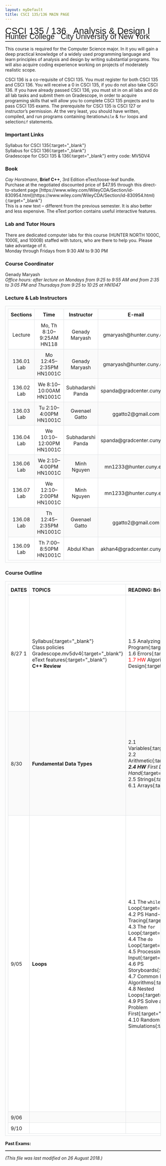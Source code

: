 ```yaml
---
layout: myDefault 
title: CSCI 135/136 MAIN PAGE 
---
```


<style>  
table {
    border-collapse: collapse;
}
table, td, th {
    text-align: left;
    padding: 8px;
    padding-bottom: 6px;
    border: 1px solid #dee1e4;
}
tr:nth-child(even) {background-color: #fafafa;}
tr:nth-child(odd) {background-color: #ffffff;}
hr {
    border: 0;
    height: 0;
    border-top: 1px solid rgba(0, 0, 0, 0.1);
    border-bottom: 1px solid rgba(255, 255, 255, 0.3);
}
a:link {
    text-decoration: none;
}
a:visited {
    text-decoration: none;
    color: blue;
}
a:hover {
    text-decoration: none;
}
a:active {
    text-decoration: none;
}
</style>
  
[<span style="font-family:Arial; font-size:28.9px">CSCI 135 / 136 &nbsp; Analysis & Design I</span><br/>
<span style="line-height:0.1; font-family:Arial; font-size:24px">Hunter College &nbsp; City University of New York</span>](2018_fall.html)   
  
---  	
  
This course is required for the Computer Science major.  In it you will gain a deep practical knowledge of a widely used programming language and learn principles of analysis and design by writing substantial programs. You will also acquire coding experience working on projects of moderately realistic scope.  

CSCI 136 is a co-requisite of CSCI 135.  You must register for both CSCI 135 and CSCI 136.  You will receive a 0 in CSCI 135, if you do not also take CSCI 136.  If you have already passed CSCI 136, you must sit in on all labs and do all lab tasks and submit them on Gradescope, in order to acquire programing skills that will allow you to complete CSCI 135 projects and to pass CSCI 135 exams.  The prerequisite for CSCI 135 is CSCI 127 or instructor’s permission. At the very least, you should have written, compiled, and run programs containing iteration`while` & `for` loops and selection`if` statements.  
  
### Important Links
[Syllabus for CSCI 135](syllabus_135.html){:target="_blank"} <br/>
[Syllabus for CSCI 136](syllabus_136.html){:target="_blank"} <br/>
[Gradescope for CSCI 135 & 136](https://www.gradescope.com/courses/20712){:target="_blank"} entry code: MV5DV4  

### Book 
*Cay Horstmann*, **Brief C++**, 3rd Edition eText/loose-leaf bundle.  
Purchase at the negotiated discounted price of $47.95 through this direct-to-student page [https://www.wiley.com/WileyCDA/Section/id-830954.html](https://www.wiley.com/WileyCDA/Section/id-830954.html){:target="_blank"}  
This is a new text – different from the previous semester.  It is also better and less expensive.  The eText portion contains useful interactive features.  

### Lab and Tutor Hours  
There are dedicated computer labs for this course (HUNTER NORTH 1000C, 1000E, and 1000B) staffed with tutors, who are there to help you.  Please take advantage of it.  
Monday through Fridays from 9:30 AM to 9:30 PM  

### Course Coordinator  
Genady Maryash  
*Office hours: after lecture on Mondays from 9:25 to 9:55 AM and from 2:35 to 3:05 PM and Thursdays from 9:25 to 10:25 at HN1047*

### Lecture & Lab Instructors  

 Sections | Time | Instructor | E-mail 
 :---: | :---: | :---: | :---: 
 Lecture | Mo, Th 8:10–9:25AM HN118 | Genady Maryash | gmaryash@hunter.cuny.edu 
 136.01 Lab | Mo 12:45–2:35PM HN1001C | Genady Maryash | gmaryash@hunter.cuny.edu 
 136.02 Lab | We 8:10–10:00AM HN1001C | Subhadarshi Panda | spanda@gradcenter.cuny.edu 
 136.03 Lab | Tu 2:10–4:00PM HN1001C | Gwenael Gatto | ggatto2@gmail.com 
 136.04 Lab | We 10:10–12:00PM HN1001C | Subhadarshi Panda | spanda@gradcenter.cuny.edu 
 136.06 Lab | We 2:10–4:00PM HN1001C | Minh Nguyen | mn1233@hunter.cuny.edu 
 136.07 Lab | We 12:10–2:00PM HN1001C | Minh Nguyen | mn1233@hunter.cuny.edu 
 136.08 Lab | Th 12:45–2:35PM HN1001C | Gwenael Gatto | ggatto2@gmail.com 
 136.09 Lab | Th 7:00–8:50PM HN1001C | Abdul Khan | akhan4@gradcenter.cuny.edu 

### Course Outline

 DATES | TOPICS | READING:&nbsp;Brief&nbsp;C++| SLIDE&nbsp;DECKS | LABS 
 --- | --- | --- | --- | --- 
 8/27&nbsp;1 | [Syllabus](syllabus_135.html){:target="_blank"}<br/>Class policies<br/>[Gradescope.mv5dv4](https://www.gradescope.com/courses/20712){:target="_blank"}<br/>[eText features](https://bookshelf.vitalsource.com/#/books/9781119400424/cfi/6/2!/4/2/2@0:0){:target="_blank"}<br/>**C++&nbsp;Review** | [1.5 Analyzing Your First Program](https://bookshelf.vitalsource.com/#/books/9781119400424/cfi/6/34!/4/4/2/2@0.00:0){:target="_blank"}<br/>[1.6 Errors](https://bookshelf.vitalsource.com/#/books/9781119400424/cfi/6/38!/4/2/2/2@0.00:0){:target="_blank"}<br/>[<span style="color: red">1.7 HW</span> Algorithm Design](https://bookshelf.vitalsource.com/#/books/9781119400424/cfi/6/42!/4/2/2/2@0.00:0){:target="_blank"} | [1.5 Analyzing Your First Program](slides/1.5 Analyzing Your First Program.pdf){:target="_blank"}<br/>[1.6 Errors](slides/1.6 Errors.pdf){:target="_blank"}<br/>[1.7 PS Algorithm Design](slides/1.7 PS Algorithm Design.pdf){:target="_blank"} | [**Lab&nbsp;1**](labs/lab_01.html){:target="_blank"}<br/>Due<br/>9/02 
 8/30 | **Fundamental Data&nbsp;Types** | [2.1 Variables](https://bookshelf.vitalsource.com/#/books/9781119400424/cfi/6/62!/4/2/4/2@0:0){:target="_blank"}<br/>[2.2 Arithmetic](https://bookshelf.vitalsource.com/#/books/9781119400424/cfi/6/78!/4/4/2/2@0.00:0){:target="_blank"}<br/>[***2.4 HW** First Do It By Hand*](https://bookshelf.vitalsource.com/#/books/9781119400424/cfi/6/94!/4/2/2/2@0.00:0){:target="_blank"}<br/>[2.5 Strings](https://bookshelf.vitalsource.com/#/books/9781119400424/cfi/6/102!/4/4/2/2@0.00:0){:target="_blank"}<br/>[6.1 Arrays](https://bookshelf.vitalsource.com/#/books/9781119400424/cfi/6/286!/4/4/2/2@0.00:0){:target="_blank"} | [2.1 Variables](slides/2.1 Variables.pdf){:target="_blank"}<br/>[2.2 Arithmetic](slides/2.2 Arithmetic.pdf){:target="_blank"}<br/>[2.5 Strings](slides/2.5 Strings.pdf){:target="_blank"}<br/>[6.1 Arrays](slides/6.1 Arrays.pdf){:target="_blank"} | 
 9/05 | **Loops** | [4.1 The `while` Loop](https://bookshelf.vitalsource.com/#/books/9781119400424/cfi/6/166!/4/4/2/2@0:0){:target="_blank"}<br/>[4.2 PS Hand-Tracing](https://bookshelf.vitalsource.com/#/books/9781119400424/cfi/6/174!/4/4/2/2@0.00:0){:target="_blank"}<br/>[4.3 The `for` Loop](https://bookshelf.vitalsource.com/#/books/9781119400424/cfi/6/176!/4/4/2/2@0.00:0){:target="_blank"}<br/>[4.4 The `do` Loop](https://bookshelf.vitalsource.com/#/books/9781119400424/cfi/6/180!/4/4/2/2@0.00:0){:target="_blank"}<br/>[4.5 Processing Input](https://bookshelf.vitalsource.com/#/books/9781119400424/cfi/6/184!/4/2/2/2@0.00:0){:target="_blank"}<br/>[4.6 PS Storyboards](https://bookshelf.vitalsource.com/#/books/9781119400424/cfi/6/190!/4/2/2/2@0.00:0){:target="_blank"}<br/>[4.7 Common Loop Algorithms](https://bookshelf.vitalsource.com/#/books/9781119400424/cfi/6/192!/4/2/2/2@0.00:0){:target="_blank"}<br/>[4.8 Nested Loops](https://bookshelf.vitalsource.com/#/books/9781119400424/cfi/6/208!/4/4/2/2@0.00:0){:target="_blank"}<br/>[4.9 PS Solve a Simple Problem First](https://bookshelf.vitalsource.com/#/books/9781119400424/cfi/6/212!/4/4/2/2@0.00:0){:target="_blank"}<br/>[4.10 Random Numbers and Simulations](https://bookshelf.vitalsource.com/#/books/9781119400424/cfi/6/214!/4/4/2/2@0.00:0){:target="_blank"} | [4.1 The `while` Loop](slides/4.1 The WHILE Loop.pdf){:target="_blank"}<br/>[4.2 PS Hand-Tracing &amp;<br/>4.3 The `for` Loop](slides/4.2 PS Hand-Tracing _ 4.3 The FOR Loop.pdf){:target="_blank"}<br/>[4.4 The `do` Loop &amp;<br/>4.5 Processing Input](slides/4.4 The DO Loop _ 4.5 Processing Input.pdf){:target="_blank"}<br/>[4.6 PS Storyboards &amp;<br/>4.7 Common Loop Algorithms &amp;<br/>4.8 Nested Loops](slides/4.6 PS Storyboards _ 4.7 Common Loop Algorithms _ 4.8 Nested Loops.pdf){:target="_blank"}<br/>[4.9 PS Solve a Simpler Problem First &amp;<br/>4.10 Random Numbers and Simulations](slides/4.9 PS Solve a Simpler Problem First _ 4.10 Random Numbers and Simulations.pdf){:target="_blank"} | [**Lab&nbsp;2**](labs/lab_02.html){:target="_blank"}<br/>Due<br/>9/13 
 9/06 |  |  |  | 
 9/10 |  |  |  | 
  
   
 
 
**Past Exams:**  

---    
  
_(This file was last modified on 26 August 2018.)_ 

